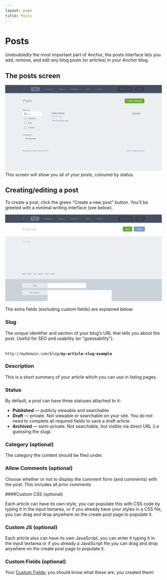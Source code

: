 ```yaml
---
layout: page
title: Posts
---
```


# Posts

Undoubtedly the most important part of Anchor, the posts interface lets you
add, remove, and edit any blog posts (or articles) in your Anchor blog.

## The posts screen

![Anchor’s main posts screen](/images/posts-list.png)
This screen will show you all of your posts, coloured by status.

## Creating/editing a post

To create a post, click the green “Create a new post” button. You’ll be greeted
with a minimal writing interface (see below).

![Anchor’s new post screen](/images/posts-new.png)

The extra fields (excluding custom fields) are explained below.

### Slug

The unique identifier and section of your blog’s URL that tells you about the post.
Useful for SEO and usability (or "guessability").

<code class="highlighter-rouge">
http://mydomain.com/blog/<strong>my-article-slug-example</strong>
</code>

### Description

This is a short summary of your article which you can use in listing pages.

### Status

By default, a post can have three statuses attached to it:

-	**Published** — publicly viewable and searchable.
-	**Draft** — private. Not viewable or searchable on your site. You do not need
 	to complete all required fields to save a draft article.
-	**Archived** — semi-private. Not searchable, but visible via direct URL
    (i.e guessing the slug).

### Category (optional)

The category the content should be filed under.

### Allow Comments (optional)

Choose whether or not to display the comment form (and comments) with the post.
This includes all prior comments

####Custom CSS (optional)

Each article can have its own style, you can populate this with CSS code by
typing it in the input textarea, or if you already have your styles in a CSS
file, you can drag and drop anywhere on the create post page to populate it.

### Custom JS (optional)

Each article also can have its own JavaScript, you can enter it typing it in the
input textarea or if you already a JavaScript file you can drag and drop anywhere
on the create post page to populate it.

### Custom Fields (optional)

Your [Custom Fields](/docs/managing-content/custom-fields); you should know
what these are, you created them!
